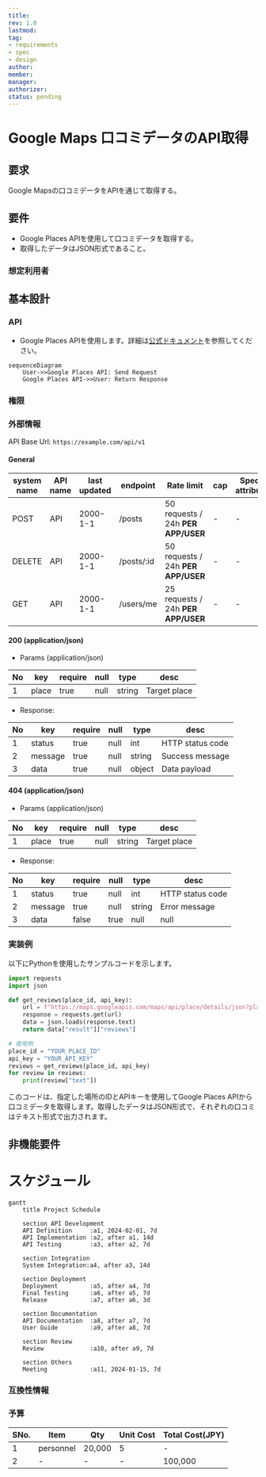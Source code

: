 ```yaml
---
title: 
rev: 1.0
lastmod: 
tag: 
- requirements
- spec
- design
author:
member:
manager: 
authorizer: 
status: pending
---
```


# Google Maps 口コミデータのAPI取得

## 要求
Google Mapsの口コミデータをAPIを通じて取得する。

## 要件
- Google Places APIを使用して口コミデータを取得する。
- 取得したデータはJSON形式であること。

### 想定利用者

## 基本設計

### API
- Google Places APIを使用します。詳細は[公式ドキュメント](https://developers.google.com/maps/documentation/places/web-service/overview)を参照してください。

```mermaid
sequenceDiagram
    User->>Google Places API: Send Request
    Google Places API->>User: Return Response
```

### 権限

### 外部情報

API Base Url: `https://example.com/api/v1`

 #### General
 
|system name|API name|last updated|endpoint|Rate limit|cap|Special attributes|
|-|-|-|-|-|-|-|
|POST|API|2000-1-1|/posts|50 requests / 24h **PER APP/USER**|-|-|
|DELETE|API|2000-1-1|/posts/:id|50 requests / 24h **PER APP/USER**|-|-|
|GET|API|2000-1-1|/users/me|25 requests / 24h **PER APP/USER**|-|-|
 
 #### 200 (application/json)
 
- Params (application/json)

|No|key|require|null|type|desc|
|-|-|-|-|-|-|
| 1  | place | true    | null | string | Target place |

- Response:

|No|key|require|null|type|desc|
|-|-|-|-|-|-|
| 1  | status | true  | null | int  | HTTP status code |
| 2  | message | true | null | string | Success message |
| 3  | data    | true | null | object | Data payload |

#### 404 (application/json)

- Params (application/json)

|No|key|require|null|type|desc|
|-|-|-|-|-|-|
| 1  | place | true    | null | string | Target place |

- Response:

| No | key    | require | null | type   | desc               |
|-|-|-|-|-|-|
| 1  | status | true    | null | int    | HTTP status code   |
| 2  | message | true   | null | string | Error message      |
| 3  | data   | false   | true | null   | null          

### 実装例

以下にPythonを使用したサンプルコードを示します。


```python
import requests
import json

def get_reviews(place_id, api_key):
    url = f"https://maps.googleapis.com/maps/api/place/details/json?place_id={place_id}&fields=review&key={api_key}"
    response = requests.get(url)
    data = json.loads(response.text)
    return data["result"]["reviews"]

# 使用例
place_id = "YOUR_PLACE_ID"
api_key = "YOUR_API_KEY"
reviews = get_reviews(place_id, api_key)
for review in reviews:
    print(review["text"])

```

このコードは、指定した場所のIDとAPIキーを使用してGoogle Places APIから口コミデータを取得します。取得したデータはJSON形式で、それぞれの口コミはテキスト形式で出力されます。

## 非機能要件

# スケジュール

```mermaid
gantt
    title Project Schedule

    section API Development
    API Definition     :a1, 2024-02-01, 7d
    API Implementation :a2, after a1, 14d
    API Testing        :a3, after a2, 7d

    section Integration
    System Integration:a4, after a3, 14d

    section Deployment
    Deployment         :a5, after a4, 7d
    Final Testing      :a6, after a5, 7d
    Release            :a7, after a6, 3d

    section Documentation
    API Documentation  :a8, after a7, 7d
    User Guide         :a9, after a8, 7d

    section Review
    Review             :a10, after a9, 7d

    section Others
    Meeting            :a11, 2024-01-15, 7d
```

### 互換性情報

### 予算

|SNo.|Item|Qty|Unit Cost|Total Cost(JPY)|
|-|-|-|-|-|
|1|personnel|20,000|5|-|-|
|2|-|-|-|100,000|
